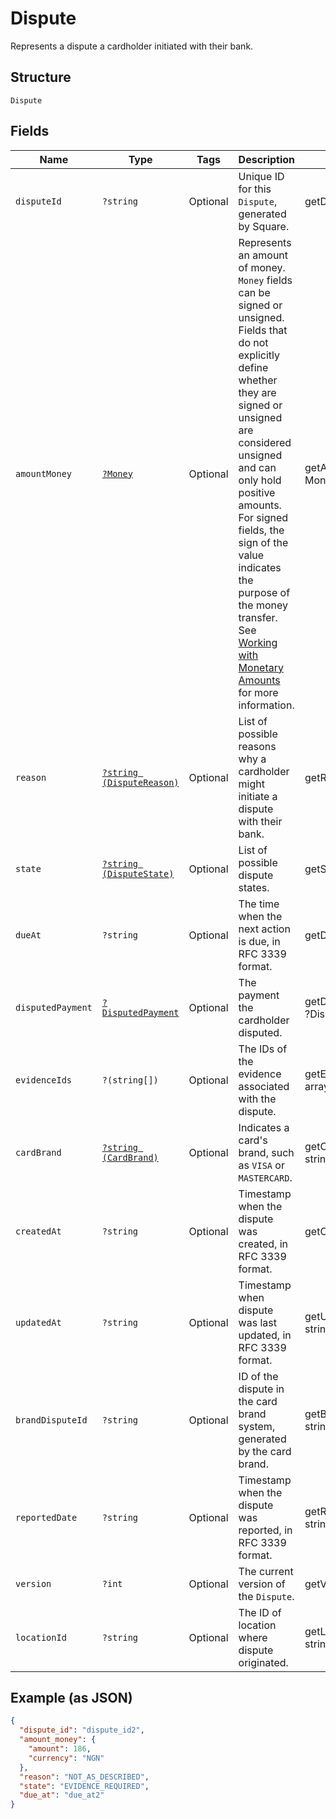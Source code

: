 
# Dispute

Represents a dispute a cardholder initiated with their bank.

## Structure

`Dispute`

## Fields

| Name | Type | Tags | Description | Getter | Setter |
|  --- | --- | --- | --- | --- | --- |
| `disputeId` | `?string` | Optional | Unique ID for this `Dispute`, generated by Square. | getDisputeId(): ?string | setDisputeId(?string disputeId): void |
| `amountMoney` | [`?Money`](/doc/models/money.md) | Optional | Represents an amount of money. `Money` fields can be signed or unsigned.<br>Fields that do not explicitly define whether they are signed or unsigned are<br>considered unsigned and can only hold positive amounts. For signed fields, the<br>sign of the value indicates the purpose of the money transfer. See<br>[Working with Monetary Amounts](https://developer.squareup.com/docs/build-basics/working-with-monetary-amounts)<br>for more information. | getAmountMoney(): ?Money | setAmountMoney(?Money amountMoney): void |
| `reason` | [`?string (DisputeReason)`](/doc/models/dispute-reason.md) | Optional | List of possible reasons why a cardholder might initiate a<br>dispute with their bank. | getReason(): ?string | setReason(?string reason): void |
| `state` | [`?string (DisputeState)`](/doc/models/dispute-state.md) | Optional | List of possible dispute states. | getState(): ?string | setState(?string state): void |
| `dueAt` | `?string` | Optional | The time when the next action is due, in RFC 3339 format. | getDueAt(): ?string | setDueAt(?string dueAt): void |
| `disputedPayment` | [`?DisputedPayment`](/doc/models/disputed-payment.md) | Optional | The payment the cardholder disputed. | getDisputedPayment(): ?DisputedPayment | setDisputedPayment(?DisputedPayment disputedPayment): void |
| `evidenceIds` | `?(string[])` | Optional | The IDs of the evidence associated with the dispute. | getEvidenceIds(): ?array | setEvidenceIds(?array evidenceIds): void |
| `cardBrand` | [`?string (CardBrand)`](/doc/models/card-brand.md) | Optional | Indicates a card's brand, such as `VISA` or `MASTERCARD`. | getCardBrand(): ?string | setCardBrand(?string cardBrand): void |
| `createdAt` | `?string` | Optional | Timestamp when the dispute was created, in RFC 3339 format. | getCreatedAt(): ?string | setCreatedAt(?string createdAt): void |
| `updatedAt` | `?string` | Optional | Timestamp when dispute was last updated, in RFC 3339 format. | getUpdatedAt(): ?string | setUpdatedAt(?string updatedAt): void |
| `brandDisputeId` | `?string` | Optional | ID of the dispute in the card brand system, generated by the card brand. | getBrandDisputeId(): ?string | setBrandDisputeId(?string brandDisputeId): void |
| `reportedDate` | `?string` | Optional | Timestamp when the dispute was reported, in RFC 3339 format. | getReportedDate(): ?string | setReportedDate(?string reportedDate): void |
| `version` | `?int` | Optional | The current version of the `Dispute`. | getVersion(): ?int | setVersion(?int version): void |
| `locationId` | `?string` | Optional | The ID of location where dispute originated. | getLocationId(): ?string | setLocationId(?string locationId): void |

## Example (as JSON)

```json
{
  "dispute_id": "dispute_id2",
  "amount_money": {
    "amount": 186,
    "currency": "NGN"
  },
  "reason": "NOT_AS_DESCRIBED",
  "state": "EVIDENCE_REQUIRED",
  "due_at": "due_at2"
}
```

